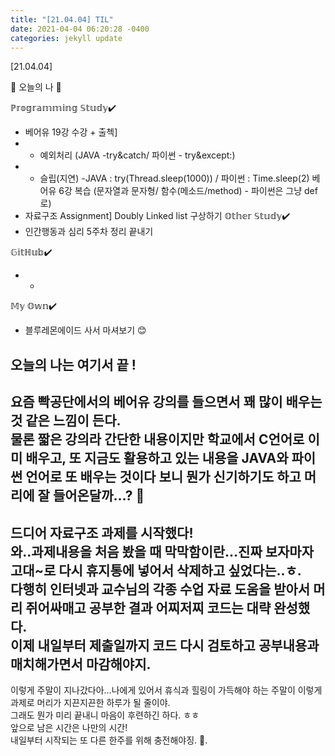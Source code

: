 ```yaml
---
title: "[21.04.04] TIL"
date: 2021-04-04 06:20:28 -0400
categories: jekyll update
---
```


[21.04.04]

🙌 오늘의 나 🙌

ℙ𝕣𝕠𝕘𝕣𝕒𝕞𝕞𝕚𝕟𝕘 𝕊𝕥𝕦𝕕𝕪✔️
- 베어유 19강 수강 + 출첵]
- * 예외처리 (JAVA -try&catch/ 파이썬 - try&except:)
- * 슬립(지연) -JAVA : try(Thread.sleep(1000)) / 파이썬 : Time.sleep(2) 베어유 6강 복습 (문자열과 문자형/ 함수(메소드/method) - 파이썬은 그냥 def로)
- 자료구조 Assignment] Doubly Linked list 구상하기
𝕆𝕥𝕙𝕖𝕣 𝕊𝕥𝕦𝕕𝕪✔️
- 인간행동과 심리 5주차 정리 끝내기

𝔾𝕚𝕥ℍ𝕦𝕓✔️
- -

𝕄𝕪 𝕆𝕨𝕟✔️
- 블루레몬에이드 사서 마셔보기 😊

오늘의 나는 여기서 끝 !
-
요즘 빡공단에서의 베어유 강의를 들으면서 꽤 많이 배우는 것 같은 느낌이 든다.    
물론 짧은 강의라 간단한 내용이지만 학교에서 C언어로 이미 배우고, 또 지금도 활용하고 있는 내용을 JAVA와 파이썬 언어로 또 배우는 것이다 보니 뭔가 신기하기도 하고 머리에 잘 들어온달까…? 🤔
-
드디어 자료구조 과제를 시작했다!    
와..과제내용을 처음 봤을 때 막막함이란…진짜 보자마자 고대~로 다시 휴지통에 넣어서 삭제하고 싶었다는..ㅎ.   
다행히 인터넷과 교수님의 각종 수업 자료 도움을 받아서 머리 쥐어싸매고 공부한 결과 어찌저찌 코드는 대략 완성했다.    
이제 내일부터 제출일까지 코드 다시 검토하고 공부내용과 매치해가면서 마감해야지.    
-    
이렇게 주말이 지나갔다아…나에게 있어서 휴식과 힐링이 가득해야 하는 주말이 이렇게 과제로 머리가 지끈지끈한 하루가 될 줄이야.   
그래도 뭔가 미리 끝내니 마음이 후련하긴 하다. ㅎㅎ     
앞으로 남은 시간은 나만의 시간!    
내일부터 시작되는 또 다른 한주를 위해 충전해야징. 🌸.    
